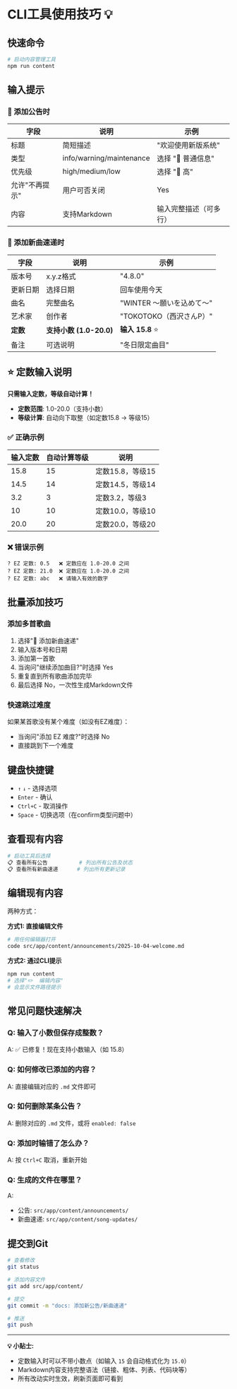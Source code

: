 # CLI工具使用技巧 💡

## 快速命令

```bash
# 启动内容管理工具
npm run content
```

## 输入提示

### 📢 添加公告时

| 字段 | 说明 | 示例 |
|------|------|------|
| 标题 | 简短描述 | "欢迎使用新版系统" |
| 类型 | info/warning/maintenance | 选择 "📘 普通信息" |
| 优先级 | high/medium/low | 选择 "🔴 高" |
| 允许"不再提示" | 用户可否关闭 | Yes |
| 内容 | 支持Markdown | 输入完整描述（可多行） |

### 🎵 添加新曲速递时

| 字段 | 说明 | 示例 |
|------|------|------|
| 版本号 | x.y.z格式 | "4.8.0" |
| 更新日期 | 选择日期 | 回车使用今天 |
| 曲名 | 完整曲名 | "WINTER ～願いを込めて～" |
| 艺术家 | 创作者 | "TOKOTOKO（西沢さんP）" |
| **定数** | **支持小数 (1.0-20.0)** | **输入 15.8** ⭐ |
| 备注 | 可选说明 | "冬日限定曲目" |

## ⭐ 定数输入说明

**只需输入定数，等级自动计算！**

- **定数范围**: 1.0-20.0（支持小数）
- **等级计算**: 自动向下取整（如定数15.8 → 等级15）

### ✅ 正确示例

| 输入定数 | 自动计算等级 | 说明 |
|---------|------------|------|
| 15.8 | 15 | 定数15.8，等级15 |
| 14.5 | 14 | 定数14.5，等级14 |
| 3.2 | 3 | 定数3.2，等级3 |
| 10 | 10 | 定数10.0，等级10 |
| 20.0 | 20 | 定数20.0，等级20 |

### ❌ 错误示例

```
? EZ 定数: 0.5   ❌ 定数应在 1.0-20.0 之间
? EZ 定数: 21.0  ❌ 定数应在 1.0-20.0 之间
? EZ 定数: abc   ❌ 请输入有效的数字
```

## 批量添加技巧

### 添加多首歌曲
1. 选择"🎵 添加新曲速递"
2. 输入版本号和日期
3. 添加第一首歌
4. 当询问"继续添加曲目?"时选择 Yes
5. 重复直到所有歌曲添加完毕
6. 最后选择 No，一次性生成Markdown文件

### 快速跳过难度
如果某首歌没有某个难度（如没有EZ难度）：
- 当询问"添加 EZ 难度?"时选择 No
- 直接跳到下一个难度

## 键盘快捷键

- `↑` `↓` - 选择选项
- `Enter` - 确认
- `Ctrl+C` - 取消操作
- `Space` - 切换选项（在confirm类型问题中）

## 查看现有内容

```bash
# 启动工具后选择
📋 查看所有公告          # 列出所有公告及状态
📋 查看所有新曲速递      # 列出所有更新记录
```

## 编辑现有内容

两种方式：

**方式1: 直接编辑文件**
```bash
# 用任何编辑器打开
code src/app/content/announcements/2025-10-04-welcome.md
```

**方式2: 通过CLI提示**
```bash
npm run content
# 选择"✏️  编辑内容"
# 会显示文件路径提示
```

## 常见问题快速解决

### Q: 输入了小数但保存成整数？
A: ✅ 已修复！现在支持小数输入（如 15.8）

### Q: 如何修改已添加的内容？
A: 直接编辑对应的 `.md` 文件即可

### Q: 如何删除某条公告？
A: 删除对应的 `.md` 文件，或将 `enabled: false`

### Q: 添加时输错了怎么办？
A: 按 `Ctrl+C` 取消，重新开始

### Q: 生成的文件在哪里？
A: 
- 公告: `src/app/content/announcements/`
- 新曲速递: `src/app/content/song-updates/`

## 提交到Git

```bash
# 查看修改
git status

# 添加内容文件
git add src/app/content/

# 提交
git commit -m "docs: 添加新公告/新曲速递"

# 推送
git push
```

---

**💡 小贴士:** 
- 定数输入时可以不带小数点（如输入 `15` 会自动格式化为 `15.0`）
- Markdown内容支持完整语法（链接、粗体、列表、代码块等）
- 所有改动实时生效，刷新页面即可看到
